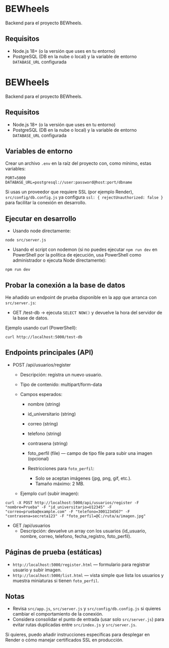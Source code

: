 # BEWheels

Backend para el proyecto BEWheels.

## Requisitos
- Node.js 18+ (o la versión que uses en tu entorno)
- PostgreSQL (DB en la nube o local) y la variable de entorno `DATABASE_URL` configurada

# BEWheels

Backend para el proyecto BEWheels.

## Requisitos
- Node.js 18+ (o la versión que uses en tu entorno)
- PostgreSQL (DB en la nube o local) y la variable de entorno `DATABASE_URL` configurada

## Variables de entorno
Crear un archivo `.env` en la raíz del proyecto con, como mínimo, estas variables:

```
PORT=5000
DATABASE_URL=postgresql://user:password@host:port/dbname
```

Si usas un proveedor que requiere SSL (por ejemplo Render), `src/config/db.config.js` ya configura `ssl: { rejectUnauthorized: false }` para facilitar la conexión en desarrollo.

## Ejecutar en desarrollo
- Usando node directamente:

```
node src/server.js
```

- Usando el script con nodemon (si no puedes ejecutar `npm run dev` en PowerShell por la política de ejecución, usa PowerShell como administrador o ejecuta Node directamente):

```
npm run dev
```

## Probar la conexión a la base de datos
He añadido un endpoint de prueba disponible en la app que arranca con `src/server.js`:

- GET /test-db -> ejecuta `SELECT NOW()` y devuelve la hora del servidor de la base de datos.

Ejemplo usando curl (PowerShell):

```
curl http://localhost:5000/test-db
```

## Endpoints principales (API)

- POST /api/usuarios/register
	- Descripción: registra un nuevo usuario.
	- Tipo de contenido: multipart/form-data
	- Campos esperados:
		- nombre (string)
		- id_universitario (string)
		- correo (string)
		- telefono (string)
		- contrasena (string)
		- foto_perfil (file) — campo de tipo file para subir una imagen (opcional)

		- Restricciones para `foto_perfil`:
			- Solo se aceptan imágenes (jpg, png, gif, etc.).
			- Tamaño máximo: 2 MB.

	- Ejemplo curl (subir imagen):

```
curl -X POST http://localhost:5000/api/usuarios/register -F "nombre=Prueba" -F "id_universitario=U12345" -F "correo=prueba@example.com" -F "telefono=3001234567" -F "contrasena=secreta123" -F "foto_perfil=@C:/ruta/a/imagen.jpg"
```

- GET /api/usuarios
	- Descripción: devuelve un array con los usuarios (id_usuario, nombre, correo, telefono, fecha_registro, foto_perfil).

## Páginas de prueba (estáticas)

- `http://localhost:5000/register.html` — formulario para registrar usuario y subir imagen.
- `http://localhost:5000/list.html` — vista simple que lista los usuarios y muestra miniaturas si tienen `foto_perfil`.

## Notas
- Revisa `src/app.js`, `src/server.js` y `src/config/db.config.js` si quieres cambiar el comportamiento de la conexión.
- Considera consolidar el punto de entrada (usar solo `src/server.js`) para evitar rutas duplicadas entre `src/index.js` y `src/server.js`.

Si quieres, puedo añadir instrucciones específicas para desplegar en Render o cómo manejar certificados SSL en producción.


